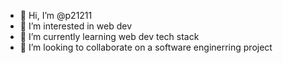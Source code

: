 - 👋 Hi, I’m @p21211
- 👀 I’m interested in web dev
- 🌱 I’m currently learning web dev tech stack
- 💞️ I’m looking to collaborate on a software enginerring project

<!---
p21211/p21211 is a ✨ special ✨ repository because its `README.md` (this file) appears on your GitHub profile.
You can click the Preview link to take a look at your changes.
--->
